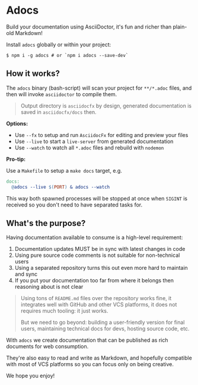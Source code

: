 # Adocs

Build your documentation using AsciiDoctor, it's fun and richer than plain-old Markdown!

Install `adocs` globally or within your project:

```
$ npm i -g adocs # or `npm i adocs --save-dev`
```

## How it works?

The `adocs` binary (bash-script) will scan your project for `**/*.adoc` files, and then will invoke `asciidoctor` to compile them.

> Output directory is `asciidocfx` by design, generated documentation is saved in `asciidocfx/docs` then.

**Options:**

- Use `--fx` to setup and run `AsciidocFx` for editing and preview your files
- Use `--live` to start a `live-server` from generated documentation
- Use `--watch` to watch all `*.adoc` files and rebuild with `nodemon`

**Pro-tip:**

Use a `Makefile` to setup a `make docs` target, e.g.

```Makefile
docs:
  @adocs --live $(PORT) & adocs --watch
```

This way both spawned processes will be stopped at once when `SIGINT` is received so you don't need to have separated tasks for.

## What's the purpose?

Having documentation available to consume is a high-level requirement:

1. Documentation updates MUST be in sync with latest changes in code
2. Using pure source code comments is not suitable for non-technical users
3. Using a separated repository turns this out even more hard to maintain and sync
4. If you put your documentation too far from where it belongs then reasoning about is not clear

> Using tons of `README.md` files over the repository works fine, it integrates well with GitHub and other VCS platforms, it does not requires much tooling: it just works.
>
> But we need to go beyond: building a user-friendly version for final users, maintaining technical docs for devs, hosting source code, etc.

With `adocs` we create documentation that can be published as rich documents for web consumption.

They're also easy to read and write as Markdown, and hopefully compatible with most of VCS platforms so you can focus only on being creative.

We hope you enjoy!
